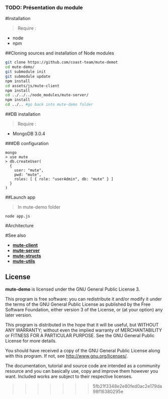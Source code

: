 ### TODO: Présentation du module

#Installation
>Require :
* node
* npm

##Cloning sources and installation of Node modules
```bash
git clone https://github.com/coast-team/mute-demot
cd mute-demo/
git submodule init
git submodule update
npm install
cd assets/js/mute-client
npm install
cd ../../../node_modules/mute-server/
npm install
cd ../.. #go back into mute-demo folder
```
##DB installation

>Require :
* MongoDB 3.0.4

###DB configuration
```
mongo
> use mute
> db.createUser(
  {
    user: "mute",
    pwd: "mute",
    roles: [ { role: "userAdmin", db: "mute" } ]
  }
)
```
##Launch app
>In mute-demo folder

```
node app.js
```
#Architecture

#See also

* [**mute-client**](https://github.com/MatthieuNICOLAS/mute-client)
* [**mute-server**](https://github.com/MatthieuNICOLAS/mute-server)
* [**mute-structs**](https://github.com/MatthieuNICOLAS/mute-structs)
* [**mute-utils**](https://github.com/MatthieuNICOLAS/mute-utils)

## License

**mute-demo** is licensed under the GNU General Public License 3.

This program is free software: you can redistribute it and/or modify it under
the terms of the GNU General Public License as published by the Free Software
Foundation, either version 3 of the License, or (at your option) any later
version.

This program is distributed in the hope that it will be useful, but WITHOUT
ANY WARRANTY; without even the implied warranty of MERCHANTABILITY or FITNESS
FOR A PARTICULAR PURPOSE. See the GNU General Public License for more details.

You should have received a copy of the GNU General Public License along with
this program. If not, see <http://www.gnu.org/licenses/>.

The documentation, tutorial and source code are intended as a community
resource and you can basically use, copy and improve them however you want.
Included works are subject to their respective licenses.
>>>>>>> 5fb21f3348e2e80fed0ac2e179da98f16380295e
